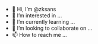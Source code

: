 - 👋 Hi, I’m @zksans
- 👀 I’m interested in ...
- 🌱 I’m currently learning ...
- 💞️ I’m looking to collaborate on ...
- 📫 How to reach me ...

<!---
zksans/zksans is a ✨ special ✨ repository because its `README.md` (this file) appears on your GitHub profile.
You can click the Preview link to take a look at your changes.
--->
